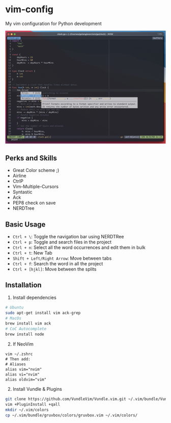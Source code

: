 # vim-config
My vim configuration for Python development

![](./screenshot.new.png)

## Perks and Skills
- Great Color scheme ;)
- Airline
- CtrlP
- Vim-Multiple-Cursors
- Syntastic
- Ack
- PEP8 check on save
- NERDTree

## Basic Usage
- `Ctrl + \`: Toggle the navigation bar using NERDTRee
- `Ctrl + p`: Toggle and search files in the project
- `Ctrl + n`: Select all the word occurrences and edit them in bulk
- `Ctrl + t`: New Tab
- `Shift + Left/Right Arrow`: Move between tabs
- `Ctrl + f`: Search the word in all the project
- `Ctrl + [hjkl]`: Move between the splits

## Installation
1. Install dependencies
```bash
# Ubuntu
sudo apt-get install vim ack-grep
# MacOs
brew install vim ack
# CoC Autocomplete
brew install node
```

2. If NeoVim

```
vim ~/.zshrc 
# Then add:
# Aliases
alias vim="nvim"
alias vi="nvim"
alias oldvim="vim"

```

2. Install Vundle & Plugins
```bash
git clone https://github.com/VundleVim/Vundle.vim.git ~/.vim/bundle/Vundle.vim
vim +PluginInstall +qall
mkdir ~/.vim/colors
cp ~/.vim/bundle/gruvbox/colors/gruvbox.vim ~/.vim/colors/
```
